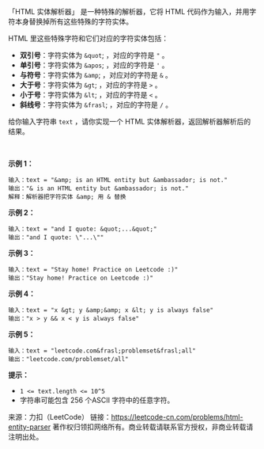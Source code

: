 「HTML 实体解析器」 是一种特殊的解析器，它将 HTML 代码作为输入，并用字符本身替换掉所有这些特殊的字符实体。

HTML 里这些特殊字符和它们对应的字符实体包括：

* **双引号**：字符实体为 ```&quot```; ，对应的字符是 ```"``` 。
* **单引号**：字符实体为 ```&apos```; ，对应的字符是 ```'``` 。
* **与符号**：字符实体为 ```&amp```; ，对应对的字符是 ```&``` 。
* **大于号**：字符实体为 ```&gt```; ，对应的字符是 ```>``` 。
* **小于号**：字符实体为 ```&lt```; ，对应的字符是 ```<``` 。
* **斜线号**：字符实体为 ```&frasl```; ，对应的字符是 ```/``` 。

给你输入字符串 ```text``` ，请你实现一个 HTML 实体解析器，返回解析器解析后的结果。

 

**示例 1：**
```
输入：text = "&amp; is an HTML entity but &ambassador; is not."
输出："& is an HTML entity but &ambassador; is not."
解释：解析器把字符实体 &amp; 用 & 替换
```
**示例 2：**
```
输入：text = "and I quote: &quot;...&quot;"
输出："and I quote: \"...\""
```
**示例 3：**
```
输入：text = "Stay home! Practice on Leetcode :)"
输出："Stay home! Practice on Leetcode :)"
```
**示例 4：**
```
输入：text = "x &gt; y &amp;&amp; x &lt; y is always false"
输出："x > y && x < y is always false"
```
**示例 5：**
```
输入：text = "leetcode.com&frasl;problemset&frasl;all"
输出："leetcode.com/problemset/all"
```

**提示：**

* ```1 <= text.length <= 10^5```
* 字符串可能包含 256 个ASCII 字符中的任意字符。

来源：力扣（LeetCode）
链接：https://leetcode-cn.com/problems/html-entity-parser
著作权归领扣网络所有。商业转载请联系官方授权，非商业转载请注明出处。

